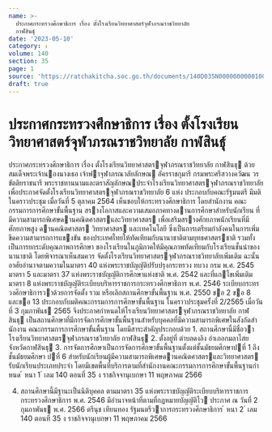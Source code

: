 ```yaml
---
name: >-
  ประกาศกระทรวงศึกษาธิการ เรื่อง ตั้งโรงเรียนวิทยาศาสตร์จุฬาภรณราชวิทยาลัย
  กาฬสินธุ์
date: '2023-05-10'
category: ง
volume: 140
section: 35
page: 1
source: 'https://ratchakitcha.soc.go.th/documents/140D035N0000000000100.pdf'
draft: true
---
```


# ประกาศกระทรวงศึกษาธิการ เรื่อง ตั้งโรงเรียนวิทยาศาสตร์จุฬาภรณราชวิทยาลัย กาฬสินธุ์

ประกาศกระทรวงศึกษาธิการ เรื่อง ตั้งโรงเรียนวิทยาศาสตรจุฬาภรณราชวิทยาลัย กาฬสินธุ ด้วย สมเด็จพระเจ้านองนางเธอ เจ้าฟาจุฬาภรณวลัยลักษณ อัครราชกุมารี กรมพระศรีสวางควัฒน วรขัตติยราชนารี พระราชทานนามและตราสัญลักษณประจําโรงเรียนวิทยาศาสตรจุฬาภรณราชวิทยาลัย เพื่อประกาศจัดตั้งโรงเรียนวิทยาศาสตรจุฬาภรณราชวิทยาลัย 6 แห่ง ประกอบกับคณะรัฐมนตรี มีมติในคราวประชุม เมื่อวันที่ 5 ตุลาคม 2564 เห็นชอบให้กระทรวงศึกษาธิการ โดยสํานักงาน คณะกรรมการการศึกษาขั้นพื้นฐาน สรางโอกาสและความเสมอภาคทางดานการศึกษาสําหรับนักเรียน ที่มีความสามารถพิเศษดานคณิตศาสตรและวิทยาศาสตร เพื่อเสริมสรางศักยภาพนักเรียนที่มีศักยภาพสูง ดานคณิตศาสตร วิทยาศาสตร และเทคโนโลยี ซึ่งเป็นการเตรียมกําลังคนในการเพิ่มขีดความสามารถการแขงขัน ของประเทศไทยให้ทัดเทียมกับนานาชาติตามยุทธศาสตรชาติ รวมทั้งเป็นการยกระดับคุณภาพการศึกษา ของโรงเรียนในภูมิภาคให้มีคุณภาพทัดเทียมกับโรงเรียนชั้นนําของนานาชาติ โดยพิจารณาเห็นสมควร จัดตั้งโรงเรียนวิทยาศาสตรจุฬาภรณราชวิทยาลัยเพิ่มเติม ฉะนั้น อาศัยอํานาจตามความในมาตรา 40 แห่งพระราชบัญญัติปรับปรุงกระทรวง ทบวง กรม พ.ศ. 2545 มาตรา 5 และมาตรา 37 แห่งพระราชบัญญัติการศึกษาแห่งชาติ พ.ศ. 2542 และที่แกไขเพิ่มเติม มาตรา 8 แห่งพระราชบัญญัติระเบียบบริหารราชการกระทรวงศึกษาธิการ พ.ศ. 2546 ระเบียบกระทรวงศึกษาธิการวาด้วยการจัดตั้ง รวม หรือเลิกสถานศึกษาขั้นพื้นฐาน พ.ศ. 2550 ขอ 2 ขอ 8 และขอ 13 ประกอบกับมติคณะกรรมการการศึกษาขั้นพื้นฐาน ในคราวประชุมครั้งที่ 2/2565 เมื่อวันที่ 3 กุมภาพันธ 2565 จึงประกาศกําหนดให้โรงเรียนวิทยาศาสตรจุฬาภรณราชวิทยาลัย กาฬสินธุ เป็นสถานศึกษาที่มีการจัดการศึกษาขั้นพื้นฐานสําหรับบุคคลที่มีความสามารถพิเศษในสังกัดสํานักงาน คณะกรรมการการศึกษาขั้นพื้นฐาน โดยมีสาระสําคัญประกอบด้วย 1. สถานศึกษานี้มีชื่อวา โรงเรียนวิทยาศาสตรจุฬาภรณราชวิทยาลัย กาฬสินธุ 2. ตั้งอยู่ที่ ตําบลดงลิง อําเภอกมลาไสย จังหวัดกาฬสินธุ 3. การจัดการศึกษาเป็นการจัดการศึกษาขั้นพื้นฐานตั้งแต่ชั้นมัธยมศึกษาปที่ 1 ถึงชั้นมัธยมศึกษา ปที่ 6 สําหรับนักเรียนผู้มีความสามารถพิเศษดานคณิตศาสตรและวิทยาศาสตร รับนักเรียนประเภทประจํา โดยมีเขตพื้นที่บริการตามที่สํานักงานคณะกรรมการการศึกษาขั้นพื้นฐานกําหนด ้ หนา 1 ่ เลม 140 ตอนที่ 35 ง ราชกิจจานุเบกษา 11 พฤษภาคม 2566

4. สถานศึกษานี้มีฐานะเป็นนิติบุคคล ตามมาตรา 35 แห่งพระราชบัญญัติระเบียบบริหารราชการ กระทรวงศึกษาธิการ พ.ศ. 2546 มีอํานาจหน้าที่ตามที่กฎหมายบัญญัติไว ประกาศ ณ วันที่ 2 กุมภาพันธ พ.ศ. 2566 ตรีนุช เทียนทอง รัฐมนตรีวาการกระทรวงศึกษาธิการ ้ หนา 2 ่ เลม 140 ตอนที่ 35 ง ราชกิจจานุเบกษา 11 พฤษภาคม 2566
